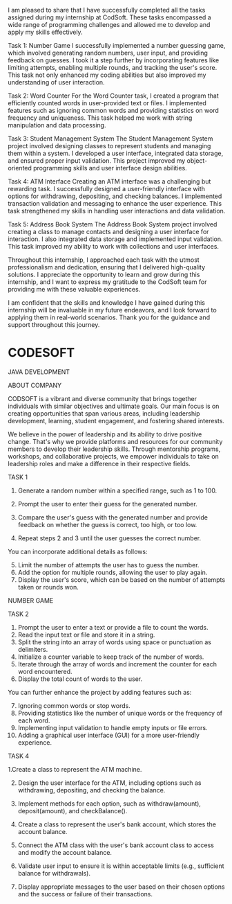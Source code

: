 I am pleased to share that I have successfully completed all the tasks assigned during my internship at CodSoft. These tasks encompassed a wide range of programming challenges and allowed me to develop and apply my skills effectively.

Task 1: Number Game
I successfully implemented a number guessing game, which involved generating random numbers, user input, and providing feedback on guesses. I took it a step further by incorporating features like limiting attempts, enabling multiple rounds, and tracking the user's score. This task not only enhanced my coding abilities but also improved my understanding of user interaction.

Task 2: Word Counter
For the Word Counter task, I created a program that efficiently counted words in user-provided text or files. I implemented features such as ignoring common words and providing statistics on word frequency and uniqueness. This task helped me work with string manipulation and data processing.

Task 3: Student Management System
The Student Management System project involved designing classes to represent students and managing them within a system. I developed a user interface, integrated data storage, and ensured proper input validation. This project improved my object-oriented programming skills and user interface design abilities.

Task 4: ATM Interface
Creating an ATM interface was a challenging but rewarding task. I successfully designed a user-friendly interface with options for withdrawing, depositing, and checking balances. I implemented transaction validation and messaging to enhance the user experience. This task strengthened my skills in handling user interactions and data validation.

Task 5: Address Book System
The Address Book System project involved creating a class to manage contacts and designing a user interface for interaction. I also integrated data storage and implemented input validation. This task improved my ability to work with collections and user interfaces.

Throughout this internship, I approached each task with the utmost professionalism and dedication, ensuring that I delivered high-quality solutions. I appreciate the opportunity to learn and grow during this internship, and I want to express my gratitude to the CodSoft team for providing me with these valuable experiences.

I am confident that the skills and knowledge I have gained during this internship will be invaluable in my future endeavors, and I look forward to applying them in real-world scenarios. Thank you for the guidance and support throughout this journey.







# CODESOFT
JAVA DEVELOPMENT

ABOUT COMPANY

CODSOFT is a vibrant and diverse community that brings together
individuals with similar objectives and ultimate goals. Our main focus
is on creating opportunities that span various areas, including
leadership development, learning, student engagement, and fostering
shared interests.

We believe in the power of leadership and its ability to drive positive
change. That's why we provide platforms and resources for our community
members to develop their leadership skills. Through mentorship programs,
workshops, and collaborative projects, we empower individuals to take on
leadership roles and make a difference in their respective fields.

TASK 1

1. Generate a random number within a specified range, such as 1 to 100.

2. Prompt the user to enter their guess for the generated number.

3. Compare the user's guess with the generated number and provide feedback on whether the guess
is correct, too high, or too low.

4. Repeat steps 2 and 3 until the user guesses the correct number.

You can incorporate additional details as follows:

5. Limit the number of attempts the user has to guess the number.
6. Add the option for multiple rounds, allowing the user to play again.
7. Display the user's score, which can be based on the number of attempts taken or rounds won.

NUMBER GAME

TASK 2

1. Prompt the user to enter a text or provide a file to count the words.
2. Read the input text or file and store it in a string.
3. Split the string into an array of words using space or punctuation as delimiters.
4. Initialize a counter variable to keep track of the number of words.
5. Iterate through the array of words and increment the counter for each word encountered.
6. Display the total count of words to the user.

You can further enhance the project by adding features such as:

7. Ignoring common words or stop words.
8. Providing statistics like the number of unique words or the frequency of each word.
9. Implementing input validation to handle empty inputs or file errors.
10. Adding a graphical user interface (GUI) for a more user-friendly experience.

TASK 4

1.Create a class to represent the ATM machine.

2. Design the user interface for the ATM, including options such as withdrawing, depositing, and
checking the balance.

3. Implement methods for each option, such as withdraw(amount), deposit(amount), and
checkBalance().

4. Create a class to represent the user's bank account, which stores the account balance.

5. Connect the ATM class with the user's bank account class to access and modify the account
balance.

6. Validate user input to ensure it is within acceptable limits (e.g., sufficient balance for withdrawals).

7. Display appropriate messages to the user based on their chosen options and the success or failure
of their transactions.

